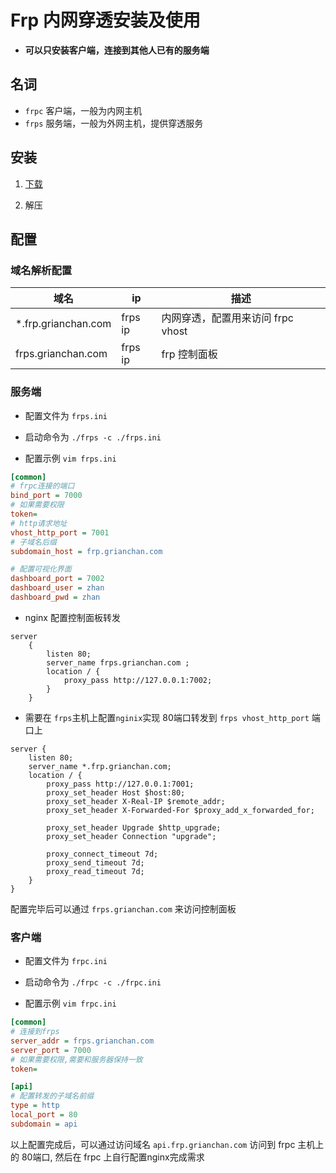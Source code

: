 # Frp 内网穿透安装及使用

- **可以只安装客户端，连接到其他人已有的服务端**

## 名词

- `frpc` 客户端，一般为内网主机
- `frps` 服务端，一般为外网主机，提供穿透服务

## 安装

1. [下载](https://github.com/fatedier/frp/releases)

2. 解压

## 配置

### 域名解析配置

| 域名 | ip | 描述 |
| ------ | --- | ----- |
|*.frp.grianchan.com| frps ip | 内网穿透，配置用来访问 frpc vhost|
| frps.grianchan.com| frps ip | frp 控制面板 |

### 服务端

- 配置文件为 `frps.ini`
- 启动命令为 `./frps -c ./frps.ini`

- 配置示例 `vim frps.ini`

```ini
[common]
# frpc连接的端口
bind_port = 7000
# 如果需要权限
token=
# http请求地址
vhost_http_port = 7001
# 子域名后缀
subdomain_host = frp.grianchan.com

# 配置可视化界面
dashboard_port = 7002
dashboard_user = zhan
dashboard_pwd = zhan
```

- nginx 配置控制面板转发

```nginx
server
    {
        listen 80;
        server_name frps.grianchan.com ; 
        location / {
            proxy_pass http://127.0.0.1:7002;
        }
    }
```

- 需要在 `frps`主机上配置`nginix`实现 80端口转发到 `frps vhost_http_port` 端口上

```nginx
server {
    listen 80;
    server_name *.frp.grianchan.com;
    location / {
        proxy_pass http://127.0.0.1:7001;
        proxy_set_header Host $host:80;
        proxy_set_header X-Real-IP $remote_addr;
        proxy_set_header X-Forwarded-For $proxy_add_x_forwarded_for;

        proxy_set_header Upgrade $http_upgrade;
        proxy_set_header Connection "upgrade";

        proxy_connect_timeout 7d;
        proxy_send_timeout 7d;
        proxy_read_timeout 7d;
    }
}
```

配置完毕后可以通过 `frps.grianchan.com` 来访问控制面板

### 客户端

- 配置文件为 `frpc.ini`
- 启动命令为 `./frpc -c ./frpc.ini`

- 配置示例 `vim frpc.ini`

```ini
[common]
# 连接到frps
server_addr = frps.grianchan.com
server_port = 7000
# 如果需要权限,需要和服务器保持一致
token=

[api]
# 配置转发的子域名前缀
type = http
local_port = 80
subdomain = api
```

以上配置完成后，可以通过访问域名 `api.frp.grianchan.com` 访问到 frpc 主机上的 80端口, 然后在 frpc 上自行配置nginx完成需求
